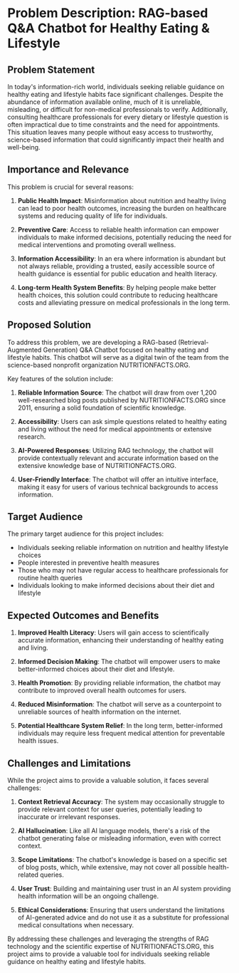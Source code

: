 # Problem Description: RAG-based Q&A Chatbot for Healthy Eating & Lifestyle

## Problem Statement

In today's information-rich world, individuals seeking reliable guidance on healthy eating and lifestyle habits face significant challenges. Despite the abundance of information available online, much of it is unreliable, misleading, or difficult for non-medical professionals to verify. Additionally, consulting healthcare professionals for every dietary or lifestyle question is often impractical due to time constraints and the need for appointments. This situation leaves many people without easy access to trustworthy, science-based information that could significantly impact their health and well-being.

## Importance and Relevance

This problem is crucial for several reasons:

1. **Public Health Impact**: Misinformation about nutrition and healthy living can lead to poor health outcomes, increasing the burden on healthcare systems and reducing quality of life for individuals.

2. **Preventive Care**: Access to reliable health information can empower individuals to make informed decisions, potentially reducing the need for medical interventions and promoting overall wellness.

3. **Information Accessibility**: In an era where information is abundant but not always reliable, providing a trusted, easily accessible source of health guidance is essential for public education and health literacy.

4. **Long-term Health System Benefits**: By helping people make better health choices, this solution could contribute to reducing healthcare costs and alleviating pressure on medical professionals in the long term.

## Proposed Solution

To address this problem, we are developing a RAG-based (Retrieval-Augmented Generation) Q&A Chatbot focused on healthy eating and lifestyle habits. This chatbot will serve as a digital twin of the team from the science-based nonprofit organization NUTRITIONFACTS.ORG.

Key features of the solution include:

1. **Reliable Information Source**: The chatbot will draw from over 1,200 well-researched blog posts published by NUTRITIONFACTS.ORG since 2011, ensuring a solid foundation of scientific knowledge.

2. **Accessibility**: Users can ask simple questions related to healthy eating and living without the need for medical appointments or extensive research.

3. **AI-Powered Responses**: Utilizing RAG technology, the chatbot will provide contextually relevant and accurate information based on the extensive knowledge base of NUTRITIONFACTS.ORG.

4. **User-Friendly Interface**: The chatbot will offer an intuitive interface, making it easy for users of various technical backgrounds to access information.

## Target Audience

The primary target audience for this project includes:

- Individuals seeking reliable information on nutrition and healthy lifestyle choices
- People interested in preventive health measures
- Those who may not have regular access to healthcare professionals for routine health queries
- Individuals looking to make informed decisions about their diet and lifestyle

## Expected Outcomes and Benefits

1. **Improved Health Literacy**: Users will gain access to scientifically accurate information, enhancing their understanding of healthy eating and living.

2. **Informed Decision Making**: The chatbot will empower users to make better-informed choices about their diet and lifestyle.

3. **Health Promotion**: By providing reliable information, the chatbot may contribute to improved overall health outcomes for users.

4. **Reduced Misinformation**: The chatbot will serve as a counterpoint to unreliable sources of health information on the internet.

5. **Potential Healthcare System Relief**: In the long term, better-informed individuals may require less frequent medical attention for preventable health issues.

## Challenges and Limitations

While the project aims to provide a valuable solution, it faces several challenges:

1. **Context Retrieval Accuracy**: The system may occasionally struggle to provide relevant context for user queries, potentially leading to inaccurate or irrelevant responses.

2. **AI Hallucination**: Like all AI language models, there's a risk of the chatbot generating false or misleading information, even with correct context.

3. **Scope Limitations**: The chatbot's knowledge is based on a specific set of blog posts, which, while extensive, may not cover all possible health-related queries.

4. **User Trust**: Building and maintaining user trust in an AI system providing health information will be an ongoing challenge.

5. **Ethical Considerations**: Ensuring that users understand the limitations of AI-generated advice and do not use it as a substitute for professional medical consultations when necessary.

By addressing these challenges and leveraging the strengths of RAG technology and the scientific expertise of NUTRITIONFACTS.ORG, this project aims to provide a valuable tool for individuals seeking reliable guidance on healthy eating and lifestyle habits.
